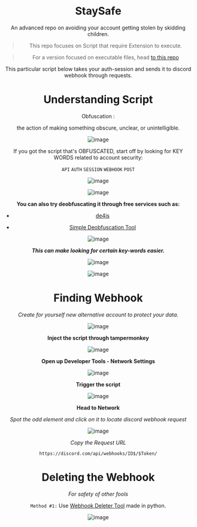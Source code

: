 <div align="center"> 

# StaySafe
 An advanced repo on avoiding your account getting stolen by skidding children.
   
   >  This repo focuses on Script that require Extension to execute.

   > For a version focused on executable files, head [to this repo](https://github.com/StaticPerson/StaySafe/tree/main/executables)
 
 
 This particular script below takes your auth-session and sends it to discord webhook through requests.
 
 # 
 
 
# Understanding Script 


Obfuscation : 

the action of making something obscure, unclear, or unintelligible.

![image](https://user-images.githubusercontent.com/96681438/210075649-ea083d35-6b2c-411b-a660-ee2595f0bda0.png)

 
 If you got the script that's OBFUSCATED, start off by looking for KEY WORDS related to account security:
 
 ``API``
 ``AUTH``
 ``SESSION``
 ``WEBHOOK``
 ``POST``
 
 ![image](https://user-images.githubusercontent.com/96681438/210075877-c879a4df-ce30-49cb-8a0f-055cd6820818.png)

![image](https://user-images.githubusercontent.com/96681438/210075943-81543c20-a188-4ba1-b976-b4e6264bc785.png)

**You can also try deobfuscating it through free services such as:** 

- [de4js](https://lelinhtinh.github.io/de4js/)

- [Simple Deobfuscation Tool](https://deobfuscate.io/)

 ![image](https://user-images.githubusercontent.com/96681438/210076192-fa0fef39-2ec3-4f61-9ddb-56e126ae2db5.png)


***This can make looking for certain key-words easier.***
 
 ![image](https://user-images.githubusercontent.com/96681438/210076362-fb76505f-bd9d-4369-96a4-9465a5ec2219.png)


![image](https://user-images.githubusercontent.com/96681438/210076377-b3395394-38f0-4945-9f7c-38e0c84e707a.png)

# Finding Webhook
 
*Create for yourself new alternative account to protect your data.*


![image](https://user-images.githubusercontent.com/96681438/210076599-c459960f-0cbe-406b-a321-c2eb8ce9116a.png)


**Inject the script through tampermonkey**

![image](https://user-images.githubusercontent.com/96681438/210076834-2bd02976-0d8b-40ab-bb68-bf33861e4534.png)

**Open up Developer Tools - Network Settings**


![image](https://user-images.githubusercontent.com/96681438/210077118-effd7ab8-df0e-4e88-a990-d58ae79de3de.png)




**Trigger the script**

![image](https://user-images.githubusercontent.com/96681438/210077042-a09ee67b-3557-4b4a-aa0c-042c1aad6e47.png)

 
 
 **Head to Network**
 
 *Spot the odd element and click on it to locate discord webhook request*
 
 ![image](https://user-images.githubusercontent.com/96681438/210077814-141d26fc-015c-4c37-9de8-ecb831ef4ab0.png)


*Copy the Request URL*

``https://discord.com/api/webhooks/ID$/$Token/``

# Deleting the Webhook

*For safety of other fools*
 
``` Method #1: ```
Use [Webhook Deleter Tool](https://github.com/venaxyt/Discord-WebHook-Deleter) made in python. 
 
 ![image](https://user-images.githubusercontent.com/96681438/210078160-70b924e1-22e3-42ab-805e-027ff9c06d8c.png)

 


 </div>
